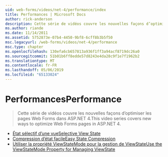 ```yaml
---
uid: web-forms/videos/net-4/performance/index
title: Performances | Microsoft Docs
author: rick-anderson
description: Cette série de vidéos couvre les nouvelles façons d’optimiser les pages Web Forms dans ASP.NET 4.
ms.author: riande
ms.date: 11/14/2011
ms.assetid: 5752873e-07b4-4450-9bf8-6cff8b3b5f50
msc.legacyurl: /web-forms/videos/net-4/performance
msc.type: chapter
ms.openlocfilehash: 130efa6cb657813a936f1ff3a94acf8719dc26a0
ms.sourcegitcommit: 51b01b6ff8edde57d8243e4da28c9f1e7f1962b2
ms.translationtype: MT
ms.contentlocale: fr-FR
ms.lasthandoff: 05/06/2019
ms.locfileid: "65133024"
---
```

# <a name="performance"></a><span data-ttu-id="35342-103">Performances</span><span class="sxs-lookup"><span data-stu-id="35342-103">Performance</span></span>

> <span data-ttu-id="35342-104">Cette série de vidéos couvre les nouvelles façons d’optimiser les pages Web Forms dans ASP.NET 4.</span><span class="sxs-lookup"><span data-stu-id="35342-104">This video series covers new ways to optimize Web Forms pages in ASP.NET 4.</span></span>

- [<span data-ttu-id="35342-105">État sélectif d’une vue</span><span class="sxs-lookup"><span data-stu-id="35342-105">Selective View State</span></span>](aspnet-4-quick-hit-selective-view-state.md)
- [<span data-ttu-id="35342-106">Compression d’état facile</span><span class="sxs-lookup"><span data-stu-id="35342-106">Easy State Compression</span></span>](aspnet-4-quick-hit-easy-state-compression.md)
- [<span data-ttu-id="35342-107">Utiliser la propriété ViewStateMode pour la gestion de ViewState</span><span class="sxs-lookup"><span data-stu-id="35342-107">Use the ViewStateMode Property for Managing ViewState</span></span>](how-do-i-use-the-viewstatemode-property-for-managing-viewstate.md)
